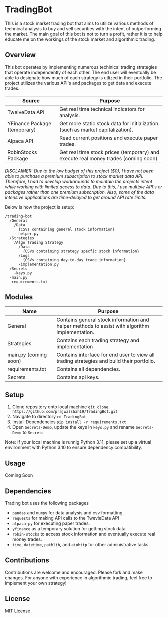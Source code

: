 # TradingBot

This is a stock market trading bot that aims to utilize various methods of technical analysis to buy and sell securities with the intent of outperforming the market. The main goal of this bot is not to turn a profit, rather it is to help educate me on the workings of the stock market and algorithmic trading.

## Overview

This bot operates by implementing numerous techinical trading strategies that operate independently of each other. The end user will eventually be able to designate how much of each strategy is utlized in their portfolio. The project utilizes the various API's and packages to get data and execute trades.

| Source        | Purpose       |
| ------------- | ------------- |
| TwelveData API   | Get real time technical indicators for analysis.  |
| YFinance Package (temporary) | Get more static stock data for initialization (such as market capitalization). |
| Alpaca API       | Read current positions and execute paper trades.  |
| RobinStocks Package | Get real time stock prices (temporary) and execute real money trades (coming soon).  |

_DISCLAIMER: Due to the low budget of this project ($0), I have not been able to purchase a premium subscription to stock market data API. Therefore, I had to develop workarounds to maintain the projects intent while working with limited access to data. Due to this, I use multiple API's or packages rather than one premium subscription. Also, some of the data intensive applications are time-delayed to get around API rate limits._

Below is how the project is setup:
```
/trading-bot
  /General
    /Data
      {CSVs containing general stock information}
    - helper.py
  /Strategies
    /Algo Trading Strategy 
      /Data
        {CSVs containing strategy specfic stock information}
      /Logs
        {CSVs containing day-to-day trade information}
      -implementation.py 
  /Secrets
    -keys.py
  -main.py
  -requirements.txt

```

## Modules

| Name | Purpose |
| ------------- | ------------- |
| General  | Contains general stock information and helper methods to assist with algorithm implementation.  |
| Strategies  | Contains each trading strategy and implementation  |
| main.py (coming soon) | Contains interface for end user to view all trading strategies and build their portfolio.  |
| requirements.txt  | Contains all dependencies. |
| Secrets  | Contains api keys. |

## Setup

1. Clone repository onto local machine ```git clone https://github.com/prajwalshah19/TradingBot.git``` 
2. Navigate to directory ```cd TradingBot ```
3. Install Dependencies ```pip install -r requirements.txt```
4. Open ```Secrets-Demo```, update the keys in ```keys.py``` and rename ```Secrets-Demo``` to ```Secrets```

Note: If your local machine is runnig Python 3.11, please set up a virtual environment with Python 3.10 to ensure dependency compatibility.

## Usage

Coming Soon

## Dependencies 

Trading bot uses the following packages 

* ```pandas``` and ```numpy``` for data analysis and csv formatting.
* ```requests``` for making API calls to the TwevleData API
* ```alpaca-py``` for executing paper trades.
* ```yfinance``` as a temporary solution for getting stock data.
* ```robin-stocks``` to access stock information and eventually execute real money trades.
* ```time```, ```datetime```, ```pathlib```, and ```aiohttp``` for other administrative tasks.

## Contributions

Contributions are welcome and encouraged. Please fork and make changes. For anyone with experience in algorithmic trading, feel free to implement your own strategy!

## License
MIT License





